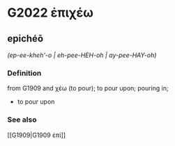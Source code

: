 # G2022 ἐπιχέω

## epichéō

_(ep-ee-kheh'-o | eh-pee-HEH-oh | ay-pee-HAY-oh)_

### Definition

from G1909 and χέω (to pour); to pour upon; pouring in; 

- to pour upon

### See also

[[G1909|G1909 ἐπί]]

